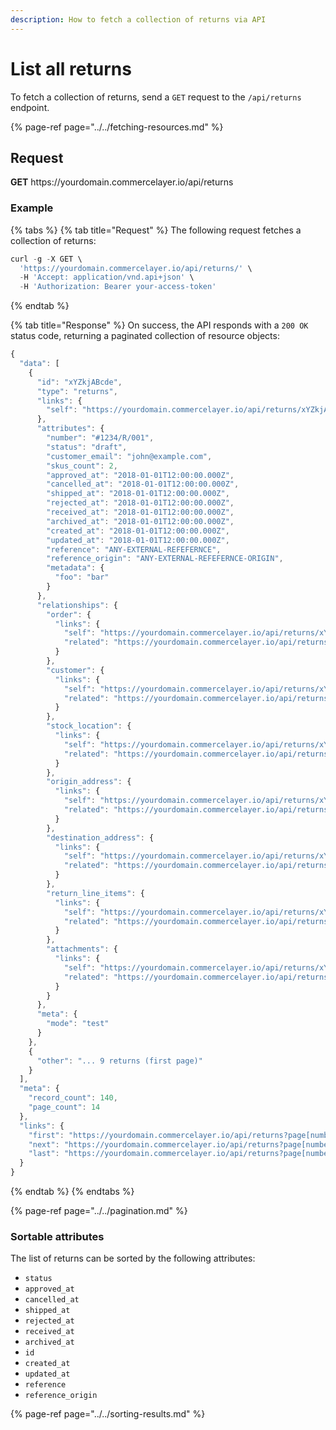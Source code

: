```yaml
---
description: How to fetch a collection of returns via API
---
```


# List all returns

To fetch a collection of returns, send a `GET` request to the `/api/returns` endpoint.

{% page-ref page="../../fetching-resources.md" %}

## Request

**GET** https://<i></i>yourdomain.commercelayer.io/api/returns

### **Example**

{% tabs %}
{% tab title="Request" %}
The following request fetches a collection of returns:

```javascript
curl -g -X GET \
  'https://yourdomain.commercelayer.io/api/returns/' \
  -H 'Accept: application/vnd.api+json' \
  -H 'Authorization: Bearer your-access-token'
```
{% endtab %}

{% tab title="Response" %}
On success, the API responds with a `200 OK` status code, returning a paginated collection of resource objects:

```javascript
{
  "data": [
    {
      "id": "xYZkjABcde",
      "type": "returns",
      "links": {
        "self": "https://yourdomain.commercelayer.io/api/returns/xYZkjABcde"
      },
      "attributes": {
        "number": "#1234/R/001",
        "status": "draft",
        "customer_email": "john@example.com",
        "skus_count": 2,
        "approved_at": "2018-01-01T12:00:00.000Z",
        "cancelled_at": "2018-01-01T12:00:00.000Z",
        "shipped_at": "2018-01-01T12:00:00.000Z",
        "rejected_at": "2018-01-01T12:00:00.000Z",
        "received_at": "2018-01-01T12:00:00.000Z",
        "archived_at": "2018-01-01T12:00:00.000Z",
        "created_at": "2018-01-01T12:00:00.000Z",
        "updated_at": "2018-01-01T12:00:00.000Z",
        "reference": "ANY-EXTERNAL-REFEFERNCE",
        "reference_origin": "ANY-EXTERNAL-REFEFERNCE-ORIGIN",
        "metadata": {
          "foo": "bar"
        }
      },
      "relationships": {
        "order": {
          "links": {
            "self": "https://yourdomain.commercelayer.io/api/returns/xYZkjABcde/relationships/order",
            "related": "https://yourdomain.commercelayer.io/api/returns/xYZkjABcde/order"
          }
        },
        "customer": {
          "links": {
            "self": "https://yourdomain.commercelayer.io/api/returns/xYZkjABcde/relationships/customer",
            "related": "https://yourdomain.commercelayer.io/api/returns/xYZkjABcde/customer"
          }
        },
        "stock_location": {
          "links": {
            "self": "https://yourdomain.commercelayer.io/api/returns/xYZkjABcde/relationships/stock_location",
            "related": "https://yourdomain.commercelayer.io/api/returns/xYZkjABcde/stock_location"
          }
        },
        "origin_address": {
          "links": {
            "self": "https://yourdomain.commercelayer.io/api/returns/xYZkjABcde/relationships/origin_address",
            "related": "https://yourdomain.commercelayer.io/api/returns/xYZkjABcde/origin_address"
          }
        },
        "destination_address": {
          "links": {
            "self": "https://yourdomain.commercelayer.io/api/returns/xYZkjABcde/relationships/destination_address",
            "related": "https://yourdomain.commercelayer.io/api/returns/xYZkjABcde/destination_address"
          }
        },
        "return_line_items": {
          "links": {
            "self": "https://yourdomain.commercelayer.io/api/returns/xYZkjABcde/relationships/return_line_items",
            "related": "https://yourdomain.commercelayer.io/api/returns/xYZkjABcde/return_line_items"
          }
        },
        "attachments": {
          "links": {
            "self": "https://yourdomain.commercelayer.io/api/returns/xYZkjABcde/relationships/attachments",
            "related": "https://yourdomain.commercelayer.io/api/returns/xYZkjABcde/attachments"
          }
        }
      },
      "meta": {
        "mode": "test"
      }
    },
    {
      "other": "... 9 returns (first page)"
    }
  ],
  "meta": {
    "record_count": 140,
    "page_count": 14
  },
  "links": {
    "first": "https://yourdomain.commercelayer.io/api/returns?page[number]=1&page[size]=10",
    "next": "https://yourdomain.commercelayer.io/api/returns?page[number]=2&page[size]=10",
    "last": "https://yourdomain.commercelayer.io/api/returns?page[number]=14&page[size]=10"
  }
}
```
{% endtab %}
{% endtabs %}

{% page-ref page="../../pagination.md" %}

### Sortable attributes

The list of returns can be sorted by the following attributes:

* `status`
* `approved_at`
* `cancelled_at`
* `shipped_at`
* `rejected_at`
* `received_at`
* `archived_at`
* `id`
* `created_at`
* `updated_at`
* `reference`
* `reference_origin`

{% page-ref page="../../sorting-results.md" %}

